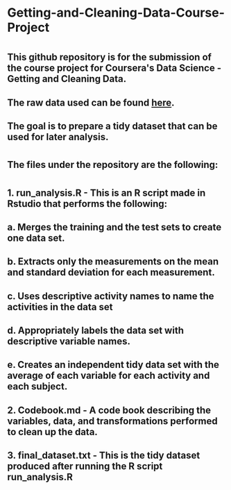 # Getting-and-Cleaning-Data-Course-Project
#
## This github repository is for the submission of the course project for Coursera's Data Science - Getting and Cleaning Data.
## The raw data used can be found  [here](https://d396qusza40orc.cloudfront.net/getdata%2Fprojectfiles%2FUCI%20HAR%20Dataset.zip).
## The goal is to prepare a tidy dataset that can be used for later analysis.
# 
## The files under the repository are the following:
#
## 1. run_analysis.R - This is an R script made in Rstudio that performs the following:
##    a. Merges the training and the test sets to create one data set.
##    b. Extracts only the measurements on the mean and standard deviation for each measurement.
##    c. Uses descriptive activity names to name the activities in the data set
##    d. Appropriately labels the data set with descriptive variable names.
##    e. Creates an independent tidy data set with the average of each variable for each activity and each subject.
##
## 2. Codebook.md - A code book describing the variables, data, and transformations performed to clean up the data.
##
## 3. final_dataset.txt - This is the tidy dataset produced after running the R script run_analysis.R
